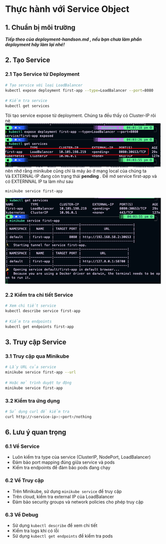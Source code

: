 # Thực hành với Service Object

## 1. Chuẩn bị môi trường

***Tiếp theo của deployment-handson.md , nếu bạn chưa làm phần deployment hãy làm lại nhé!***

## 2. Tạo Service

### 2.1 Tạo Service từ Deployment
```bash
# Tạo service với loại LoadBalancer
kubectl expose deployment first-app --type=LoadBalancer --port=8080

# Kiểm tra service
kubectl get services
```
Tôi tạo service expose từ deployment. Chúng ta đều thấy có Cluster-IP rôi nè 
![expose](./images/kubectl_expose.png) 
nên nhớ rằng minikube cũng chỉ là máy ảo ở mạng local của chúng ta   
Và EXTERNAL-IP đang còn trạng thái **pending** . Để mở service first-app và có  EXTERNNAL IP ta làm như sau  

```bash
minikube service first-app 
```
![expose](./images/kubectl_expose2.png) 

### 2.2 Kiểm tra chi tiết Service
```bash
# Xem chi tiết service
kubectl describe service first-app

# Kiểm tra endpoints
kubectl get endpoints first-app
```

## 3. Truy cập Service

### 3.1 Truy cập qua Minikube
```bash
# Lấy URL của service
minikube service first-app --url

# Hoặc mở trình duyệt tự động
minikube service first-app
```

### 3.2 Kiểm tra ứng dụng
```bash
# Sử dụng curl để kiểm tra
curl http://<service-ip>:<port>/nothing
```





## 6. Lưu ý quan trọng

### 6.1 Về Service
- Luôn kiểm tra type của service (ClusterIP, NodePort, LoadBalancer)
- Đảm bảo port mapping đúng giữa service và pods
- Kiểm tra endpoints để đảm bảo pods đang chạy

### 6.2 Về Truy cập
- Trên Minikube, sử dụng `minikube service` để truy cập
- Trên cloud, kiểm tra external IP của LoadBalancer
- Đảm bảo security groups và network policies cho phép truy cập

### 6.3 Về Debug
- Sử dụng `kubectl describe` để xem chi tiết
- Kiểm tra logs khi có lỗi
- Sử dụng `kubectl get endpoints` để kiểm tra pods 